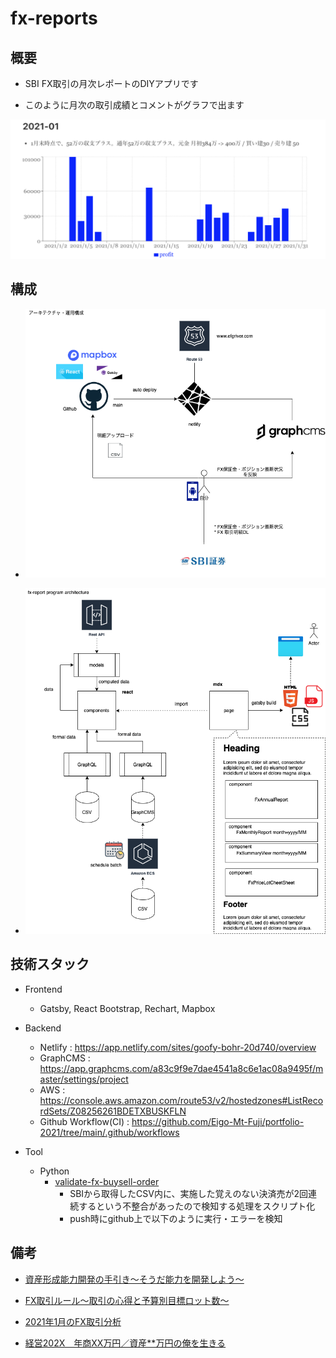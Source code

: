 # fx-reports

## 概要

* SBI FX取引の月次レポートのDIYアプリです

* このように月次の取引成績とコメントがグラフで出ます

![img](./img/thumnail.png)

## 構成

* ![img](./docs/architecture.png)

* ![img](./docs/program-architecture.png)

## 技術スタック

* Frontend
  * Gatsby, React Bootstrap, Rechart, Mapbox

* Backend
  * Netlify : https://app.netlify.com/sites/goofy-bohr-20d740/overview
  * GraphCMS : https://app.graphcms.com/a83c9f9e7dae4541a8c6e1ac08a9495f/master/settings/project
  * AWS : https://console.aws.amazon.com/route53/v2/hostedzones#ListRecordSets/Z08256261BDETXBUSKFLN
  * Github Workflow(CI) : https://github.com/Eigo-Mt-Fuji/portfolio-2021/tree/main/.github/workflows

* Tool
  * Python
      * [validate-fx-buysell-order](./scripts/validate-fx-buysell-order.py)
        * SBIから取得したCSV内に、実施した覚えのない決済売が2回連続するという不整合があったので検知する処理をスクリプト化
        * push時にgithub上で以下のように実行・エラーを検知

## 備考

- [資産形成能力開発の手引き〜そうだ能力を開発しよう〜](https://github.com/Eigo-Mt-Fuji/portfolio-2021/blob/main/docs/README-%E6%8A%95%E8%B3%87%E8%83%BD%E5%8A%9B%E9%96%8B%E7%99%BA.md)

- [FX取引ルール〜取引の心得と予算別目標ロット数〜](https://github.com/Eigo-Mt-Fuji/efg-confidential/blob/master/final_income_tax/README-FX-TRADING-RULE.md)

- [2021年1月のFX取引分析](https://github.com/Eigo-Mt-Fuji/portfolio-2021/blob/main/docs/README-%E5%80%8B%E4%BA%BA%E5%AD%A6%E7%BF%92-20210115.md#123-fx%E5%8F%96%E5%BC%95%E5%88%86%E6%9E%90-2021%E5%B9%B41%E6%9C%88)

- [経営202X　年商XX万円／資産**万円の俺を生きる](https://docs.google.com/spreadsheets/d/1_QsP0MwbVFjJtVrVvUR9tcbFUOPZIyfzReX0vniWu6E/edit#gid=84168650)
